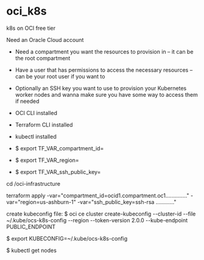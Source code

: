 # oci_k8s
k8s on OCI free tier

Need an Oracle Cloud account
- Need a compartment you want the resources to provision in – it can be the root compartment  

- Have a user that has permissions to access the necessary resources – can be your root user if you want to

- Optionally an SSH key you want to use to provision your Kubernetes worker nodes and wanna make sure you have some way to access them if needed

- OCI CLI installed

- Terraform CLI installed

- kubectl installed



- $ export TF_VAR_compartment_id=<your compartment ocid>
- $ export TF_VAR_region=<your region>
- $ export TF_VAR_ssh_public_key=<your public key>
  
cd /oci-infrastructure

  terraform apply -var="compartment_id=ocid1.compartment.oc1.............." -var="region=us-ashburn-1" -var="ssh_public_key=ssh-rsa ............"

  
create kubeconfig file:
$ oci ce cluster create-kubeconfig --cluster-id <cluster OCID> --file ~/.kube/ocs-k8s-config --region <region> --token-version 2.0.0 --kube-endpoint PUBLIC_ENDPOINT

$ export KUBECONFIG=~/.kube/ocs-k8s-config

$ kubectl get nodes  

